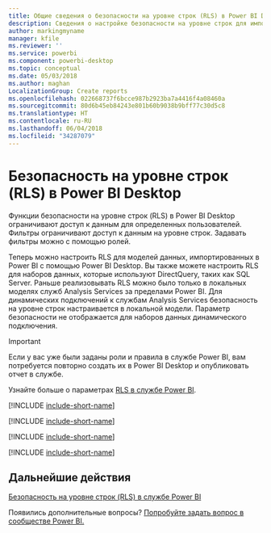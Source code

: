 ```yaml
---
title: Общие сведения о безопасности на уровне строк (RLS) в Power BI Desktop
description: Сведения о настройке безопасности на уровне строк для импортированных наборов данных и DirectQuery в приложении Power BI Desktop.
author: markingmyname
manager: kfile
ms.reviewer: ''
ms.service: powerbi
ms.component: powerbi-desktop
ms.topic: conceptual
ms.date: 05/03/2018
ms.author: maghan
LocalizationGroup: Create reports
ms.openlocfilehash: 022668737f6bcce987b2923ba7a4416f4a08460a
ms.sourcegitcommit: 80d6b45eb84243e801b60b9038b9bff77c30d5c8
ms.translationtype: HT
ms.contentlocale: ru-RU
ms.lasthandoff: 06/04/2018
ms.locfileid: "34287079"
---
```

# <a name="row-level-security-rls-with-power-bi-desktop"></a>Безопасность на уровне строк (RLS) в Power BI Desktop
Функции безопасности на уровне строк (RLS) в Power BI Desktop ограничивают доступ к данным для определенных пользователей. Фильтры ограничивают доступ к данным на уровне строк. Задавать фильтры можно с помощью ролей.

Теперь можно настроить RLS для моделей данных, импортированных в Power BI с помощью Power BI Desktop. Вы также можете настроить RLS для наборов данных, которые используют DirectQuery, таких как SQL Server. Раньше реализовывать RLS можно было только в локальных моделях служб Analysis Services за пределами Power BI. Для динамических подключений к службам Analysis Services безопасность на уровне строк настраивается в локальной модели. Параметр безопасности не отображается для наборов данных динамического подключения.

> [!IMPORTANT]
> Если у вас уже были заданы роли и правила в службе Power BI, вам потребуется повторно создать их в Power BI Desktop и опубликовать отчет в службе.
> 
> 

Узнайте больше о параметрах [RLS в службе Power BI](service-admin-rls.md).

[!INCLUDE [include-short-name](./includes/rls-desktop-define-roles.md)]

[!INCLUDE [include-short-name](./includes/rls-desktop-view-as-roles.md)]

[!INCLUDE [include-short-name](./includes/rls-limitations.md)]

[!INCLUDE [include-short-name](./includes/rls-faq.md)]

## <a name="next-steps"></a>Дальнейшие действия
[Безопасность на уровне строк (RLS) в службе Power BI](service-admin-rls.md)  

Появились дополнительные вопросы? [Попробуйте задать вопрос в сообществе Power BI.](http://community.powerbi.com/)

